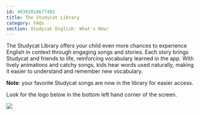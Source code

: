 ```yaml
---
id: 40392018677401
title: The Studycat Library
category: FAQs
section: Studycat English: What's New!
---
```

The Studycat Library offers your child even more chances to experience English in context through engaging songs and stories. Each story brings Studycat and friends to life, reinforcing vocabulary learned in the app. With lively animations and catchy songs, kids hear words used naturally, making it easier to understand and remember new vocabulary.  
  
**Note**: your favorite Studycat songs are now in the library for easier access.

Look for the logo below in the bottom left hand corner of the screen.

  
![](https://help.studycat.com/hc/article_attachments/40392062985497)